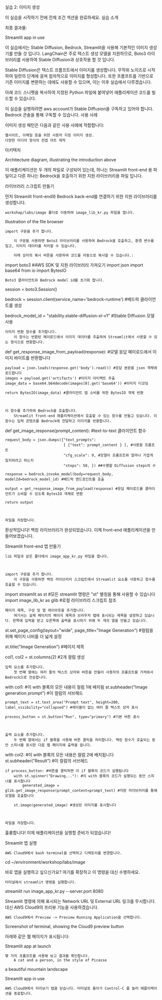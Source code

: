 실습 2: 이미지 생성

이 실습을 시작하기 전에 전제 조건 섹션을 완료하세요.
실습 소개

최종 결과물:

Streamlit app in use

이 실습에서는 Stable Diffusion, Bedrock, Streamlit을 사용해 기본적인 이미지 생성기를 만들 것 입니다. LangChain은 주로 텍스트 생성 모델을 지원하므로, Boto3 라이브러리를 사용하여 Stable Diffusion과 상호작용 할 것 입니다.

Stable Diffusion은 텍스트 프롬프트에서 이미지를 생성합니다. 무작위 노이즈로 시작하여 일련의 단계에 걸쳐 점차적으로 이미지를 형성합니다. 또한 프롬프트를 기반으로 기존 이미지를 변환하는 데에도 사용할 수 있으며, 이는 이후 실습에서 다루겠습니다.

아래 코드 스니펫을 복사하여 지정된 Python 파일에 붙여넣어 애플리케이션 코드를 빌드할 수 있습니다.

이 실습을 실행하려면 aws account가 Stable Diffusion을 구독하고 있어야 합니다. Bedrock 콘솔을 통해 구독할 수 있습니다.
사용 사례

이미지 생성 패턴은 다음과 같은 사용 사례에 적합합니다:

    웹사이트, 이메일 등을 위한 사용자 지정 이미지 생성.
    다양한 미디어 형식의 컨셉 아트 제작

아키텍처

Architecture diagram, illustrating the introduction above

이 애플리케이션은 두 개의 파일로 구성되어 있는데, 하나는 Streamlit front-end 용 파일이고 다른 하나는 Bedrock을 호출하기 위한 지원 라이브러리용 파일 입니다.

 
라이브러리 스크립트 만들기

먼저 Streamlit front-end와 Bedrock back-end를 연결하기 위한 지원 라이브러리를 생성합니다.

 

    workshop/labs/image 폴더로 이동하여 image_lib_kr.py 파일을 엽니다.

Illustration of the file browser

 

    import 구문을 추가 합니다.

        이 구문을 사용하면 Boto3 라이브러리를 사용하여 Bedrock을 호출하고, 환경 변수를 일고, 이미지 데이터를 처리할 수 있습니다.

        아래 상자의 복사 버튼을 사용하여 코드를 자동으로 복사할 수 있습니다.:

import boto3 #AWS SDK 및 지원 라이브러리 가져오기
import json
import base64
from io import BytesIO

 

    Boto3 클라이언트와 Bedrock model id를 초기화 합니다.

session = boto3.Session() 

bedrock = session.client(service_name='bedrock-runtime')  #베드락 클라이언트를 생성

bedrock_model_id = "stability.stable-diffusion-xl-v1" #Stable Diffusion 모델 사용

 

    이미지 변환 함수를 추가합니다.
        이 함수는 반환된 페이로드에서 이미지 데이터를 추출하여 Streamlit에서 사용할 수 있는 형식으로 변환합니다.

def get_response_image_from_payload(response): #모델 응답 페이로드에서 이미지 바이트를 반환합니다

    payload = json.loads(response.get('body').read()) #응답 본문을 json 객체에 로드합니다
    images = payload.get('artifacts') #이미지 아티팩트 추출
    image_data = base64.b64decode(images[0].get('base64')) #이미지 디코딩

    return BytesIO(image_data) #클라이언트 앱 소비를 위한 BytesIO 객체 반환

 

    이 함수를 추가하여 Bedrock을 호출합니다.
        Streamlit front-end 애플리케이션에서 호출할 수 있는 함수를 만들고 있습니다. 이 함수는 입력 콘텐츠를 Bedrock에 전달하고 이미지를 반환합니다.

def get_image_response(prompt_content): #text-to-text 클라이언트 함수
    
    request_body = json.dumps({"text_prompts": 
                               [ {"text": prompt_content } ], #사용할 프롬프트
                               "cfg_scale": 9, #모델이 프롬프트와 얼마나 가깝게 일치하려고 하는지
                               "steps": 50, }) ##수행할 Diffusion steps의 수
    
    response = bedrock.invoke_model(body=request_body, modelId=bedrock_model_id) #베드락 엔드포인트를 호출
    
    output = get_response_image_from_payload(response) #응답 페이로드를 클라이언트가 소비할 수 있도록 BytesIO 객체로 변환
    
    return output

 

    파일을 저장합니다.

환상적입니다! 백킹 라이브러리가 완성되었습니다. 이제 front-end 애플리케이션을 만들어보겠습니다.

 
Streamlit front-end 앱 만들기

 

    lib 파일과 같은 폴더에서 image_app_kr.py 파일을 엽니다.

 

    import 구문을 추가 합니다.
        이 구문을 사용하면 백킹 라이브러리 스크립트에서 Streamlit 요소를 사용하고 함수를 호출할 수 있습니다.

import streamlit as st #모든 streamlit 명령은 "st" 별칭을 통해 사용할 수 있습니다
import image_lib_kr as glib #로컬 라이브러리 스크립트 참조

 

    페이지 제목, 구성 및 열 레이아웃을 추가합니다.
        여기서는 실제 페이지의 페이지 제목과 브라우저 탭에 표시되는 제목을 설정하고 있습니다. 왼쪽에 입력을 받고 오른쪽에 출력을 표시하기 위해 두 개의 열을 만들고 있습니다.

st.set_page_config(layout="wide", page_title="Image Generation") #컬럼을 위해 페이지 너비를 더 넓게 설정

st.title("Image Generation") #페이지 제목

col1, col2 = st.columns(2) #2개 컬럼 생성

 

    입력 요소를 추가합니다.
        첫 번쨰 열에는 여러 줄의 텍스트 상자와 버튼을 만들어 사용자의 프롬프트를 가져와서 Bedrock으로 전송합니다.

with col1: #이 with 블록의 모든 내용이 컬럼 1에 배치됨
    st.subheader("Image generation prompt") #이 컬럼의 서브헤드
    
    prompt_text = st.text_area("Prompt text", height=200, label_visibility="collapsed") #레이블이 없는 여러 줄 텍스트 상자 표시
    
    process_button = st.button("Run", type="primary") #기본 버튼 표시

 

    출력 요소를 추가합니다.
        두 번째 열에서는 if 블록을 사용해 버튼 클릭을 처리합니다. 백킹 함수가 호출되는 동안 스피너를 표시한 다음 웹 페이지에 출력을 씁니다.

with col2: #이 with 블록의 모든 내용은 컬럼 2에 배치됩니다
    st.subheader("Result") #이 컬럼의 서브헤드
    
    if process_button: #버튼을 클릭하면 이 if 블록의 코드가 실행됩니다
        with st.spinner("Drawing..."): #이 with 블록의 코드가 실행되는 동안 스피너를 표시합니다
            generated_image = glib.get_image_response(prompt_content=prompt_text) #지원 라이브러리를 통해 모델을 호출합니다
        
        st.image(generated_image) #생성된 이미지를 표시합니다

 

    파일을 저장합니다.

훌륭합니다! 이제 애플리케이션을 실행할 준비가 되었습니다!

 
Streamlit 앱 실행

 

    AWS Cloud9에서 bash terminal을 선택하고 디렉토리를 변경합니다.

cd ~/environment/workshop/labs/image

바로 앱을 실행하고 싶으신가요?
여기를 확장하고 이 명령을 대신 수행하세요.

 

    터미널에서 streamlit 명령을 실행합니다.

streamlit run image_app_kr.py --server.port 8080

Streamlit 명령에 의해 표시되는 Network URL 및 External URL 링크를 무시합니다. 대신 AWS Cloud9의 프리뷰 기능을 사용하겠습니다.

 

    AWS Cloud9에서 Preview -> Preview Running Application을 선택합니다.

Screenshot of terminal, showing the Cloud9 preview button

아래와 같은 웹 페이지가 표시됩니다:

Streamlit app at launch

 

    몇 가지 프롬프트를 사용해 보고 결과를 확인합니다.
        A cat and a person, in the style of Picasso

a beautiful mountain landscape

Streamlit app in use

 

    AWS Cloud9에서 미리보기 탭을 닫습니다. 터미널로 돌아가 Control-C 를 눌러 애플리케이션을 종료합니다.
